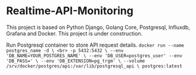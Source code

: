 # Realtime-API-Monitoring

This project is based on Python Django, Golang Core, Postgresql, Influxdb, Grafana and Docker. 
This project is under construction.

Run Postgresql container to store API request details.
` docker run --name postgres_name -d \ <br>
    -p 5432:5432 \
    --env 'DB_NAME=YOUR_POSTGRES_NAME' \
    --env 'DB_USER=postgres_user' --env 'DB_PASS=' \
    --env 'DB_EXTENSION=pg_trgm' \
    --volume /srv/docker/postgres/api:/var/lib/postgresql_api \
    postgres:latest `
